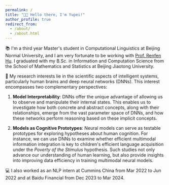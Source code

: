 ```yaml
---
permalink: /
title: "👋🏻 Hello there, I'm Yupei!"
author_profile: true
redirect_from: 
  - /about/
  - /about.html
---
```


📚 I'm a third year Master's student in Computational Linguistics at Beijing Normal University, and I am very fortunate to be working with [Prof. Renfen Hu](http://irishu.cn/). I graduated with my B.Sc. in Information and Computation Science from the School of Mathematics and Statistics at Beijing Jiaotong University. 

🔬 My research interests lie in the scientific aspects of intelligent systems, particularly human brains and deep neural networks (DNNs). This interest encompasses two complementary perspectives:

1. **Model Interpretability**: DNNs offer the unique advantage of allowing us to observe and manipulate their internal states. This enables us to investigate how both concrete and abstract concepts, along with their relationships, emerge from the vast parameter space of DNNs, and how these networks perform reasoning based on these implicit concepts.

2. **Models as Cognitive Prototypes**: Neural models can serve as testable prototypes for exploring hypotheses about human cognition. For instance, we can use DNNs to examine whether efficient multimodal information integration is key to children's efficient language acquisition under the *Poverty of the Stimulus* hypothesis. Such studies not only advance our understanding of human learning, but also provide insights into improving data efficiency in training multimodal neural models.

💻 I also worked as an NLP intern at Cummins China from Mar 2022 to Jun 2022 and at Baidu Financial from Dec 2023 to Mar 2024.